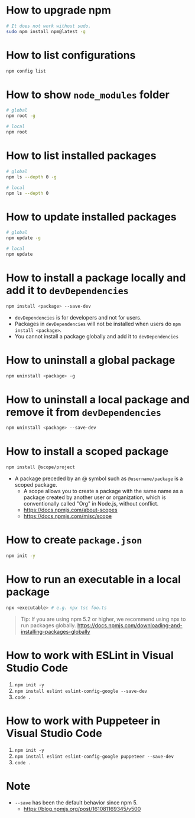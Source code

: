 # How to upgrade npm
```bash
# It does not work without sudo.
sudo npm install npm@latest -g
```

# How to list configurations
```bash
npm config list
```

# How to show `node_modules` folder
```bash
# global
npm root -g

# local
npm root
```

# How to list installed packages
```bash
# global
npm ls --depth 0 -g

# local
npm ls --depth 0
```

# How to update installed packages
```bash
# global
npm update -g

# local
npm update
```

# How to install a package locally and add it to `devDependencies`
```bash
npm install <package> --save-dev 
```
* `devDependencies` is for developers and not for users.
* Packages in `devDependencies` will not be installed when users do `npm install <package>`.
* You cannot install a package globally and add it to `devDependencies`

# How to uninstall a global package
```bash
npm uninstall <package> -g
```

# How to uninstall a local package and remove it from `devDependencies`
```bash
npm uninstall <package> --save-dev
```

# How to install a scoped package
```bash
npm install @scope/project
```
* A package preceded by an @ symbol such as `@username/package` is a scoped package.
  * A scope allows you to create a package with the same name as a package created by another user or organization, which is conventionally called "Org" in Node.js, without conflict.
  * https://docs.npmjs.com/about-scopes
  * https://docs.npmjs.com/misc/scope

# How to create `package.json`
```bash
npm init -y
```

# How to run an executable in a local package
```bash
npx <executable> # e.g. npx tsc foo.ts
```

> Tip: If you are using npm 5.2 or higher, we recommend using npx to run packages globally.
https://docs.npmjs.com/downloading-and-installing-packages-globally

# How to work with ESLint in Visual Studio Code
1. `npm init -y`
2. `npm install eslint eslint-config-google --save-dev`
3. `code .`

# How to work with Puppeteer in Visual Studio Code
1. `npm init -y`
2. `npm install eslint eslint-config-google puppeteer --save-dev`
3. `code .`

# Note
* `--save` has been the default behavior since npm 5.
  * https://blog.npmjs.org/post/161081169345/v500
